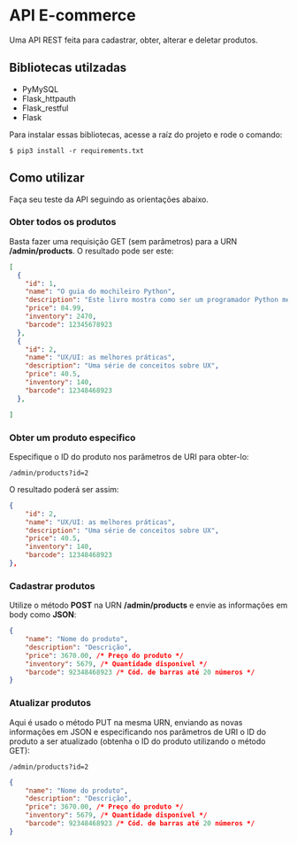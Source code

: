# API E-commerce

Uma API REST feita para cadastrar, obter, alterar e deletar produtos.

## Bibliotecas utilzadas

* PyMySQL
* Flask_httpauth
* Flask_restful
* Flask

Para instalar essas bibliotecas, acesse a raíz do projeto e rode o comando:

```
$ pip3 install -r requirements.txt
```

## Como utilizar

Faça seu teste da API seguindo as orientações abaixo.

### Obter todos os produtos

Basta fazer uma requisição GET (sem parâmetros) para a URN **/admin/products**. O resultado pode ser este:

```json
[
  {
    "id": 1,
    "name": "O guia do mochileiro Python",
    "description": "Este livro mostra como ser um programador Python melhor",
    "price": 84.99,
    "inventory": 2470,
    "barcode": 12345678923
  },
  {
    "id": 2,
    "name": "UX/UI: as melhores práticas",
    "description": "Uma série de conceitos sobre UX",
    "price": 40.5,
    "inventory": 140,
    "barcode": 12348468923
  },

]
```

### Obter um produto especifico

Especifique o ID do produto nos parâmetros de URI para obter-lo:

```
/admin/products?id=2
```

O resultado poderá ser assim:

```json
{
    "id": 2,
    "name": "UX/UI: as melhores práticas",
    "description": "Uma série de conceitos sobre UX",
    "price": 40.5,
    "inventory": 140,
    "barcode": 12348468923
},
```

### Cadastrar produtos

Utilize o método **POST** na URN **/admin/products** e envie as informações em body como **JSON**:

```json
{
    "name": "Nome do produto",
    "description": "Descrição",
    "price": 3670.00, /* Preço do produto */
    "inventory": 5679, /* Quantidade disponível */
    "barcode": 92348468923 /* Cód. de barras até 20 números */
}
```

### Atualizar produtos

Aqui é usado o método PUT na mesma URN, enviando as novas informações em JSON e especificando nos parâmetros de URI o ID do produto a ser atualizado (obtenha o ID do produto utilizando o método GET):

```
/admin/products?id=2
```

```json
{
    "name": "Nome do produto",
    "description": "Descrição",
    "price": 3670.00, /* Preço do produto */
    "inventory": 5679, /* Quantidade disponível */
    "barcode": 92348468923 /* Cód. de barras até 20 números */
}
```